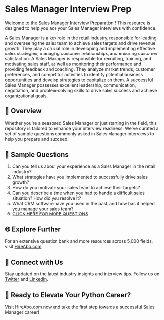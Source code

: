 # Sales Manager Interview Prep

Welcome to the Sales Manager Interview Preparation ! This resource is designed to help you ace your Sales Manager interviews with confidence.

A Sales Manager is a key role in the retail industry, responsible for leading and overseeing the sales team to achieve sales targets and drive revenue growth. They play a crucial role in developing and implementing effective sales strategies, managing customer relationships, and ensuring customer satisfaction. A Sales Manager is responsible for recruiting, training, and motivating sales staff, as well as monitoring their performance and providing feedback and coaching. They analyze market trends, customer preferences, and competitor activities to identify potential business opportunities and develop strategies to capitalize on them. A successful Sales Manager possesses excellent leadership, communication, negotiation, and problem-solving skills to drive sales success and achieve organizational goals.

## 🚀 Overview

Whether you're a seasoned Sales Manager or just starting in the field, this repository is tailored to enhance your interview readiness. We've curated a set of sample questions commonly asked in Sales Manager interviews to help you prepare and succeed.

## 📝 Sample Questions

1. Can you tell us about your experience as a Sales Manager in the retail industry?
2. What strategies have you implemented to successfully drive sales growth?
3. How do you motivate your sales team to achieve their targets?
4. Can you describe a time when you had to handle a difficult sales situation? How did you resolve it?
5. What CRM software have you used in the past, and how has it helped you manage your sales team?
6. [CLICK HERE FOR MORE QUESTIONS](https://hireabo.com/job/22_1_3/Sales%20Manager)

## 🌐 Explore Further

For an extensive question bank and more resources across 5,000 fields, visit [HireAbo.com](https://www.hireabo.com).

## 📱 Connect with Us

Stay updated on the latest industry insights and interview tips. Follow us on [Twitter](https://twitter.com/hireabo) and [LinkedIn](https://www.linkedin.com/in/hire-abo-3609972a8/).

## 🚀 Ready to Elevate Your Python Career?

Visit [HireAbo.com](https://www.hireabo.com) now and take the first step towards a successful Sales Manager career!